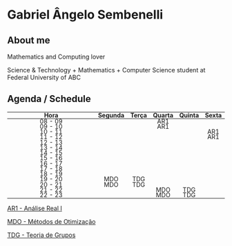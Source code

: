 # Gabriel Ângelo Sembenelli

## About me

Mathematics and Computing lover

Science & Technology + Mathematics + Computer Science student at Federal University of ABC

## Agenda / Schedule

<style>
  table, td {
    width: 100%;
    white-space: nowrap;
    font-size: 1.0em;
    line-height: 0.5;
  }
</style>

| Hora    | Segunda        | Terça        | Quarta               | Quinta          | Sexta                |
| :-----: | :------------: | :----------: | :------------------: | :-------------: | :------------------: |
| 08 - 09 |                |              | AR1                  |                 |                      |
| 09 - 10 |                |              | AR1                  |                 |                      |
| 10 - 11 |                |              |                      |                 | AR1                  |
| 11 - 12 |                |              |                      |                 | AR1                  |
| 12 - 13 |                |              |                      |                 |                      |
| 13 - 14 |                |              |                      |                 |                      |
| 14 - 15 |                |              |                      |                 |                      |
| 15 - 16 |                |              |                      |                 |                      |
| 16 - 17 |                |              |                      |                 |                      |
| 17 - 18 |                |              |                      |                 |                      |
| 18 - 19 |                |              |                      |                 |                      |
| 19 - 20 | MDO            | TDG          |                      |                 |                      |
| 20 - 21 | MDO            | TDG          |                      |                 |                      |
| 21 - 22 |                |              | MDO                  | TDG             |                      |
| 22 - 23 |                |              | MDO                  | TDG             |                      |

[AR1 - Análise Real I](Quads/Q1.25/AR1.md)

[MDO - Métodos de Otimização](Quads/Q1.25/MDO.md)

[TDG - Teoria de Grupos](Quads/Q1.25/TDG.md)
